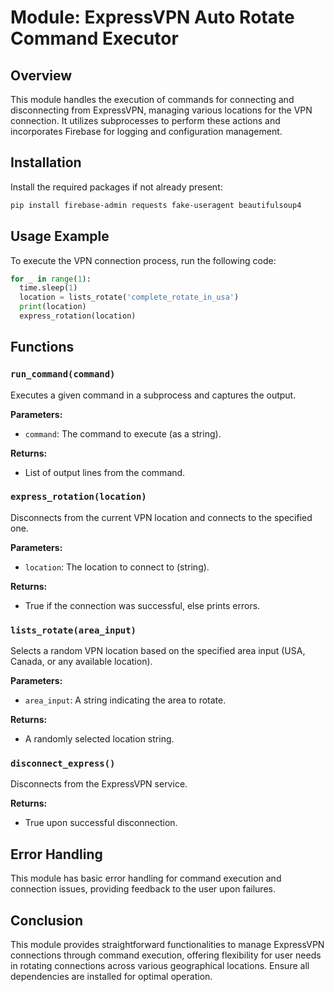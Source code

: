 # Module: ExpressVPN Auto Rotate Command Executor

## Overview
This module handles the execution of commands for connecting and disconnecting from ExpressVPN, managing various locations for the VPN connection. It utilizes subprocesses to perform these actions and incorporates Firebase for logging and configuration management.

## Installation
Install the required packages if not already present:
```bash
pip install firebase-admin requests fake-useragent beautifulsoup4
```

## Usage Example
To execute the VPN connection process, run the following code:
```python
for _ in range(1):
  time.sleep(1)
  location = lists_rotate('complete_rotate_in_usa')
  print(location)
  express_rotation(location)
```

## Functions
### `run_command(command)`
Executes a given command in a subprocess and captures the output.

**Parameters:**  
- `command`: The command to execute (as a string).

**Returns:**  
- List of output lines from the command.

### `express_rotation(location)`
Disconnects from the current VPN location and connects to the specified one.

**Parameters:**  
- `location`: The location to connect to (string).

**Returns:**  
- True if the connection was successful, else prints errors.

### `lists_rotate(area_input)`
Selects a random VPN location based on the specified area input (USA, Canada, or any available location).

**Parameters:**  
- `area_input`: A string indicating the area to rotate.

**Returns:**  
- A randomly selected location string.

### `disconnect_express()`
Disconnects from the ExpressVPN service.

**Returns:**  
- True upon successful disconnection.

## Error Handling
This module has basic error handling for command execution and connection issues, providing feedback to the user upon failures.

## Conclusion
This module provides straightforward functionalities to manage ExpressVPN connections through command execution, offering flexibility for user needs in rotating connections across various geographical locations. Ensure all dependencies are installed for optimal operation.
